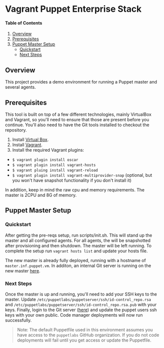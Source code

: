 # Vagrant Puppet Enterprise Stack

#### Table of Contents
1. [Overview](#overview)
2. [Prerequisites](#prerequisites)
3. [Puppet Master Setup](#installation-and-puppet-master)
    * [Quickstart](#quickstart)
    * [Next Steps](#next-steps)

## Overview
This project provides a demo environment for running a Puppet master and several agents.

## Prerequisites
This tool is built on top of a few different technologies, mainly VirtualBox and Vagrant, so you'll need to ensure that those are present before you continue. You'll also need to have the Git tools installed to checkout the repository.

1. Install [Virtual Box](https://www.virtualbox.org/wiki/Downloads).
2. Install [Vagrant](http://vagrantup.com/).
3. Install the required Vagrant plugins:
* `$ vagrant plugin install oscar`
* `$ vagrant plugin install vagrant-hosts`
* `$ vagrant pluing install vagrant-reload`
* `$ vagrant plugin install vagrant-multiprovider-snap` (optional, but you won't have snapshot functionality if you don't install it)

In addition, keep in mind the raw cpu and memory requirements.  The master is 2CPU and 8G of memory.

## Puppet Master Setup
### Quickstart
After getting the pre-reqs setup, run scripts/init.sh.  This will stand up the master and all configured agents.  For all agents, the will be snapshotted after provisioning and then shutdown.  The master will be left running.  To complete the setup run `vagrant hosts list` and update your hosts file.

The new master is already fully deployed, running with a hostname of `master.inf.puppet.vm`.  In additon, an internal Git server is running on the new master [here](http://master.inf.puppet.vm:3000).

### Next Steps
Once the master is up and running, you'll need to add your SSH keys to the master.  Update `/etc/puppetlabs/puppetserver/ssh/id-control_repo.rsa` and `/etc/puppetlabs/puppetserver/ssh/id-control_repo.rsa.pub` with your keys.  Finally, login to the Git server ([here](http://master.inf.puppet.vm:3000)) and update the puppet users ssh keys with your own public.  Code manager deployments will now run successfully.

> Note: The default Puppetfile used in this environment assumes you have access to the `puppetlabs` GitHub organization.  If you do not code deployments will fail until you get access or update the Puppetfile.

